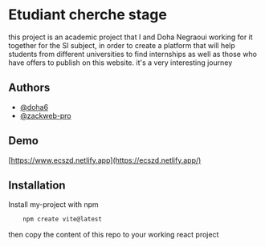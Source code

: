 
# Etudiant cherche stage

this project is an academic project that I and Doha Negraoui working for it together for the SI subject, in order to create a platform that will help students from different universities to find internships as well as those who have offers to publish on this website.
it's a very interesting journey

## Authors

- [@doha6](https://www.github.com/doha6)
- [@zackweb-pro](https://www.github.com/zackweb-pro)



## Demo

[https://www.ecszd.netlify.app](https://ecszd.netlify.app/)


## Installation

Install my-project with npm

```bash
    npm create vite@latest
``` 
then copy the content of this repo to your working react project
